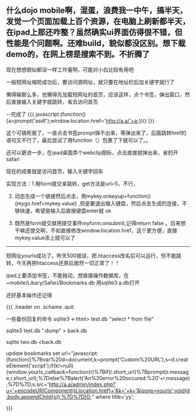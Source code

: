 <script src="//yandex.st/dojo/1.9.1/dojo/dojo.js"></script>

什么dojo mobile啊，混蛋，浪费我一中午，搞半天，发觉一个页面加载上百个资源，在电脑上刷新都半天，在ipad上那还咋整？虽然确实ui界面仿得很不错，但性能是个问题啊。还难build，貌似都没区别。想下载demo的，在网上楞是搜索不到。不折腾了
------

现在想想貌似都没一样工作量啊，可能对小白比较有用吧

一般短网址缩短成功后，要访问源网址，就只要在地址栏后加关键字就行了

懒得输那么多，也懒得先加载短网址的首页，应该这样，点个书签，弹出窗口，然后直接输入关键字就跳转，省去访问首页

--完成了
{{{
javascript:(function(){a=prompt('asdf');window.location.href='http://a.a/'+a;})()
}}}

这个可搞死我了，一直点击书签prompt弹不出来，等弹出来了，后面跳转href的语句又不行了，最后尝试了用function（）包裹了下就可以了。。

还可以更进一步，在ipad桌面弄个webclip图标，点击直接就弹出来，省的开safari



现在的成果就是访问首页，输入关键字回车

实现方法：1 用form提交来跳转，get方法是url=5，不行，

2. 动态生成一个链接然后点击，用mykey.onkeyup=function(){mygo.href=mykey.value} ,但是要退出输入键盘，然后点击生成的连接，不够快速，希望是输入后直接键盘enter就 ok

3. 既然是form提交就用提交事件myform.onsubmit,记得return false 。后来想干嘛还提交啊，不如直接修改window.location.href，这个更方便，直接mykey.value添上就可以了


------
短网址yourls成功了。昨天500错误，把.htaccess改名后可以运行，但不能跳转，今天再把htaccess还原后居然一切正常了！！

ipad上要添加书签，不能拖动，想直接操作数据库，在~mobile/Libary/Safari/Bookmarks.db  用sqlite3 a.db打开

还好基本操作还记得

{{{
.header on
.schame
.quit

一些备份回复的命令
sqlite3 <-html> test.db "select * from file"

sqlite3 test.db ".dump" > back.db

sqlite two.db <back.db



update bookmarks set url="javascript:(function()%7Bvar%20d=document,k=prompt('Custom%20URL'),s=d.createElement('script');if(k!=null){window.yourls_callback=function(r)%7Bif(r.short_url)%7Bprompt(r.message,r.short_url);%7Delse%7Balert('An%20error%20occured:%20'+r.message);%7D%7D;s.src='http://a.a/admin/index.php?u='+encodeURIComponent(d.location.href)+'&k='+k+'&jsonp=yourls';void(d.body.appendChild(s));%7D%7D)();" where title='yy';

}}}

